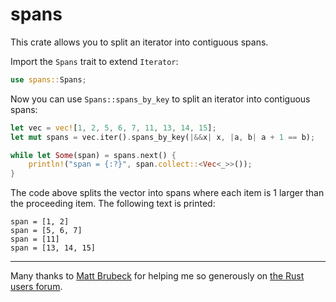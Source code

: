 # spans

This crate allows you to split an iterator into contiguous spans.

Import the `Spans` trait to extend `Iterator`:

```rust
use spans::Spans;
```

Now you can use `Spans::spans_by_key` to split an iterator into contiguous spans:

```rust
let vec = vec![1, 2, 5, 6, 7, 11, 13, 14, 15];
let mut spans = vec.iter().spans_by_key(|&&x| x, |a, b| a + 1 == b);

while let Some(span) = spans.next() {
    println!("span = {:?}", span.collect::<Vec<_>>());
}
```

The code above splits the vector into spans where each item is 1 larger than the proceeding item.
The following text is printed:

```text
span = [1, 2]
span = [5, 6, 7]
span = [11]
span = [13, 14, 15]
```

* * *

Many thanks to [Matt Brubeck](https://users.rust-lang.org/u/mbrubeck) for helping me so generously on [the Rust users forum](https://users.rust-lang.org/t/split-iterator-into-iterator-of-iterators/54281).
